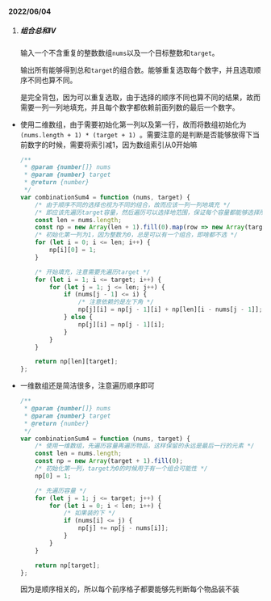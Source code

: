 #### 2022/06/04

1. ##### 组合总和Ⅳ

   输入一个不含重复的整数数组`nums`以及一个目标整数和`target`。

   输出所有能够得到总和`target`的组合数。能够重复选取每个数字，并且选取顺序不同也算不同。

   是完全背包，因为可以重复选取，由于选择的顺序不同也算不同的结果，故而需要一列一列地填充，并且每个数字都依赖前面列数的最后一个数字。

* 使用二维数组，由于需要初始化第一列以及第一行，故而将数组初始化为`(nums.length + 1) * (target + 1) `。需要注意的是判断是否能够放得下当前数字的时候，需要将索引减1，因为数组索引从0开始嘛

  ```js
  /**
   * @param {number[]} nums
   * @param {number} target
   * @return {number}
   */
  var combinationSum4 = function (nums, target) {
      /* 由于顺序不同的选择也视为不同的组合，故而应该一列一列地填充 */
      /* 即应该先遍历target容量，然后遍历可以选择地范围，保证每个容量都能够选择所有物品 */
      const len = nums.length;
      const np = new Array(len + 1).fill(0).map(row => new Array(target + 1).fill(0));
      /* 初始化第一列为1，因为整数为0，总是可以有一个组合，即啥都不选 */
      for (let i = 0; i <= len; i++) {
          np[i][0] = 1;
      }
  
      /* 开始填充，注意需要先遍历target */
      for (let i = 1; i <= target; i++) {
          for (let j = 1; j <= len; j++) {
              if (nums[j - 1] <= i) {
                  /* 注意依赖的是左下角 */
                  np[j][i] = np[j - 1][i] + np[len][i - nums[j - 1]];
              } else {
                  np[j][i] = np[j - 1][i];
              }
          }
      }
  
      return np[len][target];
  };
  ```

* 一维数组还是简洁很多，注意遍历顺序即可

  ```js
  /**
   * @param {number[]} nums
   * @param {number} target
   * @return {number}
   */
  var combinationSum4 = function (nums, target) {
      /* 使用一维数组，先遍历容量再遍历物品，这样保留的永远是最后一行的元素 */
      const len = nums.length;
      const np = new Array(target + 1).fill(0);
      /* 初始化第一列，target为0的时候用于有一个组合可能性 */
      np[0] = 1;
  
      /* 先遍历容量 */
      for (let j = 1; j <= target; j++) {
          for (let i = 0; i < len; i++) {
              /* 如果装的下 */
              if (nums[i] <= j) {
                  np[j] += np[j - nums[i]];
              }
          }
      }
  
      return np[target];
  };
  ```

  因为是顺序相关的，所以每个前序格子都要能够先判断每个物品装不装